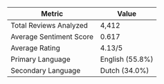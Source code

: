| Metric | Value |
|--------|-------|
| Total Reviews Analyzed | 4,412 |
| Average Sentiment Score | 0.617 |
| Average Rating | 4.13/5 |
| Primary Language | English (55.8%) |
| Secondary Language | Dutch (34.0%) |
